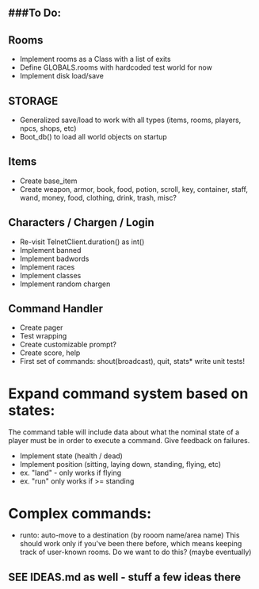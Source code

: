 ###To Do:
-----------------------------------------------------------------------------

## Rooms
* Implement rooms as a Class with a list of exits
* Define GLOBALS.rooms with hardcoded test world for now
* Implement disk load/save




## STORAGE

* Generalized save/load to work with all types (items, rooms, players, npcs, shops, etc)
* Boot_db() to load all world objects on startup


## Items

* Create base_item
* Create weapon, armor, book, food, potion, scroll, key, container, 
         staff, wand, money, food, clothing, drink, trash, misc?


## Characters / Chargen / Login
* Re-visit TelnetClient.duration() as int()
* Implement banned
* Implement badwords
* Implement races
* Implement classes
* Implement random chargen


## Command Handler

* Create pager
* Test wrapping
* Create customizable prompt?
* Create score, help
* First set of commands:  shout(broadcast), quit, stats* write unit tests!

# Expand command system based on states:
The command table will include data about what the nominal state of a player
  must be in order to execute a command.  Give feedback on failures.

* Implement state (health / dead)
* Implement position (sitting, laying down, standing, flying, etc)
* ex. "land" - only works if flying
* ex. "run" only works if >= standing

# Complex commands:

* runto: auto-move to a destination (by rooom name/area name)
      This should work only if you've been there before, which means keeping
      track of user-known rooms.  Do we want to do this?  (maybe eventually)


## SEE IDEAS.md as well - stuff a few ideas there